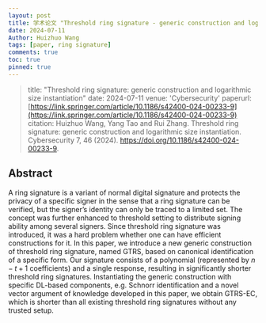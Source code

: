 ```yaml
---
layout: post
title: 学术论文 "Threshold ring signature - generic construction and logarithmic size instantiation"
date: 2024-07-11
Author: Huizhuo Wang
tags: [paper, ring signature]
comments: true
toc: true
pinned: true
---
```


> title: "Threshold ring signature: generic construction and logarithmic size instantiation"
> date: 2024-07-11
> venue: 'Cybersecurity'
> paperurl: [https://link.springer.com/article/10.1186/s42400-024-00233-9](https://link.springer.com/article/10.1186/s42400-024-00233-9)
> citation: Huizhuo Wang, Yang Tao and Rui Zhang. Threshold ring signature: generic construction and logarithmic size instantiation. Cybersecurity 7, 46 (2024). https://doi.org/10.1186/s42400-024-00233-9.

## Abstract

A ring signature is a variant of normal digital signature and protects the privacy of a specific signer in the sense that a ring signature can be verified, but the signer’s identity can only be traced to a limited set.
The concept was further enhanced to threshold setting to distribute signing ability among several signers.
Since threshold ring signature was introduced, it was a hard problem whether one can have efficient constructions for it.
In this paper, we introduce a new generic construction of threshold ring signature, named GTRS, based on canonical identification of a specific form.
Our signature consists of a polynomial (represented by $n-t+1$ coefficients) and a single response, resulting in significantly shorter threshold ring signatures.
Instantiating the generic construction with specific DL-based components, e.g. Schnorr identification and a novel vector argument of knowledge developed in this paper, we obtain GTRS-EC, which is shorter than all existing threshold ring signatures without any trusted setup.
